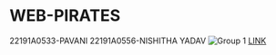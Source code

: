 # WEB-PIRATES
22191A0533-PAVANI
22191A0556-NISHITHA YADAV
![Group 1](https://github.com/PAVANI533/WEB-PIRATES/assets/129194939/e6bc88a4-2175-4ddc-bd88-9c1d2e361f45)
[LINK](https://pavani533.github.io/WEB-PIRATES/)
